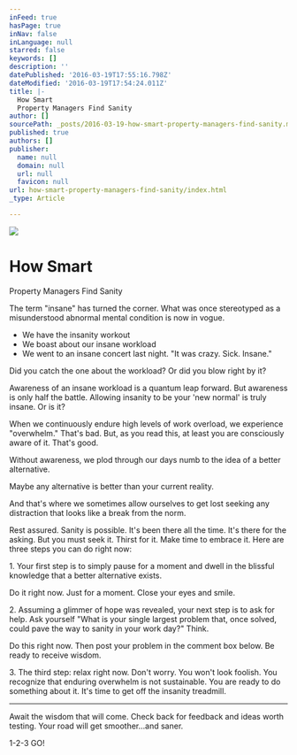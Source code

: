 ```yaml
---
inFeed: true
hasPage: true
inNav: false
inLanguage: null
starred: false
keywords: []
description: ''
datePublished: '2016-03-19T17:55:16.798Z'
dateModified: '2016-03-19T17:54:24.011Z'
title: |-
  How Smart
  Property Managers Find Sanity
author: []
sourcePath: _posts/2016-03-19-how-smart-property-managers-find-sanity.md
published: true
authors: []
publisher:
  name: null
  domain: null
  url: null
  favicon: null
url: how-smart-property-managers-find-sanity/index.html
_type: Article

---
```

![](https://the-grid-user-content.s3-us-west-2.amazonaws.com/cf765afc-4cd8-4067-9672-3bb9fbc4d398.jpg)

# How Smart
Property Managers Find Sanity

The term "insane" has
turned the corner. What was once stereotyped as a misunderstood abnormal mental
condition is now in vogue.

* We have the insanity
workout
* We boast about our insane
workload
* We went to an insane concert
last night. "It was crazy. Sick. Insane."

Did you catch the one about the
workload? Or did you blow right by it?

Awareness of an insane workload is a quantum leap forward. But awareness
is only half the battle. Allowing insanity to be your 'new normal' is truly insane. Or is it?

When we continuously endure high
levels of work overload, we experience "overwhelm." That's bad. But,
as you read this, at least you are consciously aware of it. That's good.

Without awareness, we plod through our
days numb to the idea of a better alternative.

Maybe any alternative is better than your current reality. 

And that's where we sometimes allow ourselves to get lost
seeking any distraction that looks like a break from the norm.

Rest
assured. Sanity is possible. It's been there
all the time. It's there for the asking. But you must seek it. Thirst for it.
Make time to embrace it. Here are three steps you can do right now:

1\. Your first step is to simply
pause for a moment and dwell in the blissful knowledge that a better
alternative exists. 

Do it right now. Just for a moment. Close your eyes and smile.

2\. Assuming a glimmer of hope
was revealed, your next step is to ask for help. Ask yourself "What is your single largest problem that,
once solved, could pave the way to sanity in your work day?" Think. 

Do this right now. Then
post your problem in the comment box below. Be ready to receive wisdom.

3\. The third step: relax right now. Don't
worry. You won't look foolish. You recognize that enduring overwhelm is not
sustainable. You are ready to do something about it. It's time to get off the
insanity treadmill. 

____________

Await the
wisdom that will come. Check back for feedback and ideas worth testing. Your
road will get smoother...and saner.

1-2-3 GO!